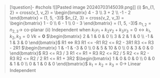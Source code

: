 
> [!question]- #schols  ![[Pasted image 20240703145039.png]]
 (i)
 $n_{1, 2} = cross(v_1, v_2) = \begin{bmatrix} 4 - 3 \\ 3 + 2 \\ -1 - 2 \end{bmatrix} = (1, 5, -3)$
 $n_{2, 3} = cross(v_2, v_3) = \begin{bmatrix} 1 - 0 \\ 6 - 1 \\ 0 - 3 \end{bmatrix} = (1, 5, -3)$
 $n_{1, 2} = n_{2, 3} \to$ co-planar
 (ii)
Independent when $k_1 v_1 + k_2 v_2 + k_3 v_3 = 0 \leftrightarrow k_1, k_2, k_3 = 0$ 
 $Vk = \mathbf{0}$
 $\begin{bmatrix} 2 & 1 & 0 & 0 \\ 3 & 2 & 1 & 0 \\ -1 & 1 & 3 & 0 \end{bmatrix}$
 R1 <=> R3
 R1 <= -R1
 R2 <= R2 - 3R1
 R3 <= R3 - 2R1
 $\begin{bmatrix} 1 & -1 & -3 & 0 \\ 0 & 5 & 10 & 0 \\ 0 & 3 & 0 & 0 \end{bmatrix}$
 R3 <= R3 / 3
 R1 <= R1 + R3
 R2 <= R2 / 5
 R2 <= R2 - R3
 R2 <= R2 / 2
 R1 <= R1 + 3R2
 $\begin{bmatrix} 1 & 0 & 0 & 0 \\ 0 & 0 & 1 & 0 \\ 0 & 1 & 0 & 0 \end{bmatrix}$
 $k_1 = k_2 = k_3 = 0 \to$ Linear Independent 
